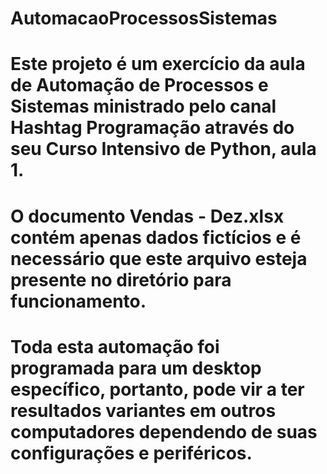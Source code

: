 # AutomacaoProcessosSistemas

# Este projeto é um exercício da aula de Automação de Processos e Sistemas ministrado pelo canal Hashtag Programação através do seu Curso Intensivo de Python, aula 1.
# O documento Vendas - Dez.xlsx contém apenas dados fictícios e é necessário que este arquivo esteja presente no diretório para funcionamento.
# Toda esta automação foi programada para um desktop específico, portanto, pode vir a ter resultados variantes em outros computadores dependendo de suas configurações e periféricos.
